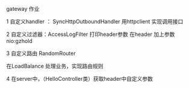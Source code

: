 gateway 作业

1 自定义handler ： SyncHttpOutboundHandler
用httpclient  实现调用接口

2 自定义过滤器：AccessLogFilter
打印header参数
在header 加上参数 nio:gzhold

3 自定义路由 RandomRouter

在LoadBalance 处理业务，实现路由规则

4 在server中，（HelloController类）获取header中自定义参数